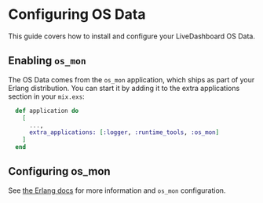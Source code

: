 # Configuring OS Data

This guide covers how to install and configure your LiveDashboard OS Data.

## Enabling `os_mon`

The OS Data comes from the `os_mon` application, which ships as part of your Erlang distribution. You can start it by adding it to the extra applications section in your `mix.exs`:

```elixir
  def application do
    [
      ...,
      extra_applications: [:logger, :runtime_tools, :os_mon]
    ]
  end
```

## Configuring os_mon

See [the Erlang docs](http://erlang.org/doc/man/os_mon_app.html) for more information and `os_mon` configuration.
